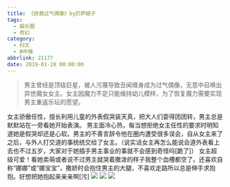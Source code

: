 ```yaml
---
title: 《拯救过气偶像》by匹萨娘子
tags:
  - 娱乐圈
  - 奇幻
category:
  - 扫文
  - Ⅲ中推
abbrlink: 21177
date: 2019-01-20 00:00:00
---
```

<meta name="referrer" content="no-referrer" />

> 男主曾经是顶级巨星，被人污蔑导致丑闻缠身成为过气偶像，无意中召唤出异世魔女女主。女主因魔力不足只能维持幼儿模样，为了恢复魔力需要实现男主重返乐坛的愿望。

<!-- more -->

女主骄傲任性，擅长利用儿童的外表假哭装天真，把大人们耍得团团转，男主总是默默站在一旁看她开始表演。
男主面冷心热，每当想拒绝女主任性的要求时明知道她是假哭却还是心软。男主的不善言辞令他在圈内遭受很多误会，自从女主来了之后，与外人打交道的事统统交给了女主。（说实话女主再怎么能说会道外表看上去也不过五岁，大家对于她插手男主事业的事就不会感到奇怪吗[跪了]）
女主超级可爱！看她卖萌或者说不过男主就哭着撒泼的样子我整个血槽都空了。还喜欢自称“娜娜”或“娜宝宝”，撒娇时会抱住男主的大腿，不喜欢走路所以总是伸手求抱抱。好想把她抱起来亲亲啊[污]
![](https://wx1.sinaimg.cn/mw690/0069kFhhgy1fzd8z80tdcj30yi1pcqv5.jpg)
![](https://wx2.sinaimg.cn/mw690/0069kFhhgy1fzd8z6m5maj30yi1pcqv5.jpg)
![](https://wx3.sinaimg.cn/mw690/0069kFhhgy1fzd8z9ebgmj30yi1pcqv5.jpg)